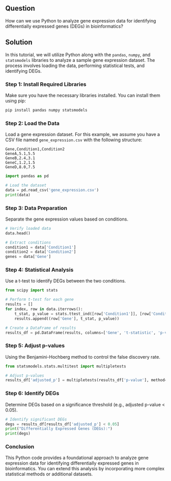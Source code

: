 ## Question

How can we use Python to analyze gene expression data for identifying differentially expressed genes (DEGs) in bioinformatics?

## Solution

In this tutorial, we will utilize Python along with the `pandas`, `numpy`, and `statsmodels` libraries to analyze a sample gene expression dataset. The process involves loading the data, performing statistical tests, and identifying DEGs.

### Step 1: Install Required Libraries

Make sure you have the necessary libraries installed. You can install them using pip:

```bash
pip install pandas numpy statsmodels
```

### Step 2: Load the Data

Load a gene expression dataset. For this example, we assume you have a CSV file named `gene_expression.csv` with the following structure:

```
Gene,Condition1,Condition2
GeneA,5.1,5.5
GeneB,2.4,3.1
GeneC,1.2,1.5
GeneD,8.0,7.5
```

```python
import pandas as pd

# Load the dataset
data = pd.read_csv('gene_expression.csv')
print(data)
```

### Step 3: Data Preparation

Separate the gene expression values based on conditions.

```python
# Verify loaded data
data.head()

# Extract conditions
condition1 = data['Condition1']
condition2 = data['Condition2']
genes = data['Gene']
```

### Step 4: Statistical Analysis

Use a t-test to identify DEGs between the two conditions.

```python
from scipy import stats

# Perform t-test for each gene
results = []
for index, row in data.iterrows():
    t_stat, p_value = stats.ttest_ind([row['Condition1']], [row['Condition2']])
    results.append((row['Gene'], t_stat, p_value))

# Create a DataFrame of results
results_df = pd.DataFrame(results, columns=['Gene', 't-statistic', 'p-value'])
```

### Step 5: Adjust p-values

Using the Benjamini-Hochberg method to control the false discovery rate.

```python
from statsmodels.stats.multitest import multipletests

# Adjust p-values
results_df['adjusted_p'] = multipletests(results_df['p-value'], method='fdr_bh')[1]
```

### Step 6: Identify DEGs

Determine DEGs based on a significance threshold (e.g., adjusted p-value < 0.05).

```python
# Identify significant DEGs
degs = results_df[results_df['adjusted_p'] < 0.05]
print("Differentially Expressed Genes (DEGs):")
print(degs)
```

### Conclusion

This Python code provides a foundational approach to analyze gene expression data for identifying differentially expressed genes in bioinformatics. You can extend this analysis by incorporating more complex statistical methods or additional datasets.
